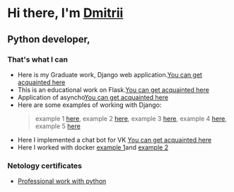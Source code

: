 # Hi there, I'm [Dmitrii](https://daniilshat.ru/) 
## Python developer, 
### That's what I can
* Here is my Graduate work, Django web application.[You can get acquainted here](https://github.com/DVG43/My_diplom_project) 
* This is an educational work on Flask.[You can get acquainted here](https://github.com/DVG43/HW_flask_announcements) 
* Application of asyncho[You can get acquainted here](https://github.com/DVG43/HW_acincio)
* Here are some examples of working with Django:
   > example 1 [here](https://github.com/DVG43/DVG_43_HW_7_django_permitions),
   > example 2 [here](https://github.com/DVG43/HW_5_DRF1),
   > example 3 [here](https://github.com/DVG43/HW_django_m2m),
   > example 4 [here](https://github.com/DVG43/HW_ORM_dgango-),
   > example 5 [here](https://github.com/DVG43/HW_django_migration)
* Here I implemented a chat bot for VK [You can get acquainted here](https://github.com/DVG43/CW_Bot_for_VK)
* Here I worked with docker [example 1](https://github.com/DVG43/hw_docker_1)and [example 2](https://github.com/DVG43/HW_6_DRF_stokc)

### Netology certificates
* [Professional work with python](https://netology.ru/sharing/50052f991daf8d1ae3f659fbf37526a9?utm_source=social&utm_campaign=achievements)
